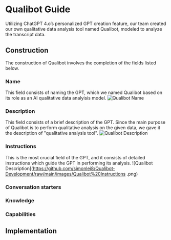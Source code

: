 # Qualibot Guide

Utilizing ChatGPT 4.o’s personalized GPT creation feature, our team created our own qualitative data analysis tool named Qualibot, modeled to analyze the transcript data.

## Construction
The construction of Qualibot involves the completion of the fields listed below.

### Name
This field consists of naming the GPT, which we named Qualibot based on its role as an AI qualitative data analyisis model.
![Qualibot Name](https://github.com/simonlei8/Qualibot-Development/raw/main/images/Qualibot%20Name.png)

### Description
This field consists of a brief description of the GPT. Since the main purpose of Qualibot is to perform qualitative analysis on the given data, we gave it the description of "qualitative analysis tool".
![Qualibot Description](https://github.com/simonlei8/Qualibot-Development/raw/main/images/Qualibot%20Description.png)

### Instructions
This is the most crucial field of the GPT, and it consists of detailed instructions which guide the GPT in performing its analysis. 
![Qualibot Description](https://github.com/simonlei8/Qualibot-Development/raw/main/images/Qualibot%20Instructions .png)
### Conversation starters

### Knowledge

### Capabilities


## Implementation




